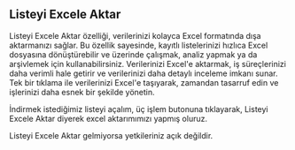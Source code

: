 
## Listeyi Excele Aktar

Listeyi Excele Aktar özelliği, verilerinizi kolayca Excel formatında dışa aktarmanızı sağlar. 
Bu özellik sayesinde, kayıtlı listelerinizi hızlıca Excel dosyasına dönüştürebilir ve üzerinde çalışmak, analiz yapmak ya da arşivlemek için kullanabilirsiniz. 
Verilerinizi Excel'e aktarmak, iş süreçlerinizi daha verimli hale getirir ve verilerinizi daha detaylı inceleme imkanı sunar. 
Tek bir tıklama ile verilerinizi Excel'e taşıyarak, zamandan tasarruf edin ve işlerinizi daha esnek bir şekilde yönetin.

İndirmek istediğimiz listeyi açalım, üç işlem butonuna tıklayarak, Listeyi Excele Aktar diyerek excel aktarımımızı yapmış oluruz.

Listeyi Excele Aktar gelmiyorsa yetkileriniz açık değildir.



